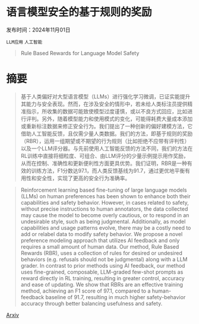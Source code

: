 # 语言模型安全的基于规则的奖励

发布时间：2024年11月01日

`LLM应用` `人工智能`

> Rule Based Rewards for Language Model Safety

# 摘要

> 基于人类偏好对大型语言模型（LLMs）进行强化学习微调，已证实能提升其能力与安全表现。然而，在涉及安全的情形中，若未给人类标注员提供精准指示，所收集的数据可能致使模型过度谨慎，或以不良方式回应，比如进行评判。另外，随着模型能力和使用模式的变化，可能得耗费大量成本添加或重新标注数据来修正安全行为。我们提出了一种创新的偏好建模方法，它借助人工智能反馈，且仅需少量人类数据。我们的方法，即基于规则的奖励（RBR），运用一组期望或不期望的行为规则（比如拒绝不应带有评判性）以及一个LLM评分器。与先前使用人工智能反馈的方法不同，我们的方法在RL训练中直接将细粒度、可组合、由LLM评分的少量示例提示用作奖励，从而在控制、准确性和更新便利性方面更具优势。我们证明，RBR是一种有效的训练方法，F1分数达97.1，而人类反馈基线为91.7，通过更优地平衡有用性和安全性，实现了更高的安全行为准确率。

> Reinforcement learning based fine-tuning of large language models (LLMs) on human preferences has been shown to enhance both their capabilities and safety behavior. However, in cases related to safety, without precise instructions to human annotators, the data collected may cause the model to become overly cautious, or to respond in an undesirable style, such as being judgmental. Additionally, as model capabilities and usage patterns evolve, there may be a costly need to add or relabel data to modify safety behavior. We propose a novel preference modeling approach that utilizes AI feedback and only requires a small amount of human data. Our method, Rule Based Rewards (RBR), uses a collection of rules for desired or undesired behaviors (e.g. refusals should not be judgmental) along with a LLM grader. In contrast to prior methods using AI feedback, our method uses fine-grained, composable, LLM-graded few-shot prompts as reward directly in RL training, resulting in greater control, accuracy and ease of updating. We show that RBRs are an effective training method, achieving an F1 score of 97.1, compared to a human-feedback baseline of 91.7, resulting in much higher safety-behavior accuracy through better balancing usefulness and safety.

[Arxiv](https://arxiv.org/abs/2411.01111)
